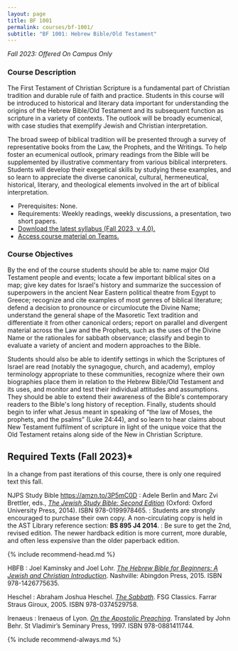 ```yaml
---
layout: page
title: BF 1001
permalink: courses/bf-1001/
subtitle: "BF 1001: Hebrew Bible/Old Testament"
---
```


*Fall 2023: Offered On Campus Only*

### Course Description

The First Testament of Christian Scripture is a fundamental part of
Christian tradition and durable rule of faith and practice. Students in
this course will be introduced to historical and literary data important
for understanding the origins of the Hebrew Bible/Old Testament and its
subsequent function as scripture in a variety of contexts. The outlook
will be broadly ecumenical, with case studies that exemplify Jewish and
Christian interpretation.

The broad sweep of biblical tradition will be presented through a survey
of representative books from the Law, the Prophets, and the Writings. To
help foster an ecumenical outlook, primary readings from the Bible will
be supplemented by illustrative commentary from various biblical
interpreters. Students will develop their exegetical skills by studying
these examples, and so learn to appreciate the diverse canonical,
cultural, hermeneutical, historical, literary, and theological elements
involved in the art of biblical interpretation.

- Prerequisites: None.
- Requirements: Weekly readings, weekly discussions, a presentation, two short papers.
- [Download the latest syllabus (Fall 2023, v 4.0).](https://github.com/danieldriver/Syllabi/raw/master/BF/BF%201001-Driver%202023.pdf)
- [Access course material on Teams.](https://teams.microsoft.com/l/team/19%3a_tLxqfo4mCZNjqSDBljzCYCJDodt331kvmCpBsHPcIc1%40thread.tacv2/conversations?groupId=c59c9c8e-c24b-4699-92be-3f03b82930db&tenantId=060b02ae-5775-4360-abba-e2e29cca6627)

### Course Objectives

By the end of the course students should be able to:
	name major Old Testament people and events;
	locate a few important biblical sites on a map;
	give key dates for Israel's history and summarize the succession of superpowers in the ancient Near Eastern political theatre from Egypt to Greece;
	recognize and cite examples of most genres of biblical literature;
	defend a decision to pronounce or circumlocute the Divine Name;
	understand the general shape of the Masoretic Text tradition and differentiate it from other canonical orders;
	report on parallel and divergent material across the Law and the Prophets, such as the uses of the Divine Name or the rationales for sabbath observance;
	classify and begin to evaluate a variety of ancient and modern approaches to the Bible.

Students should also be able to identify settings in which the
Scriptures of Israel are read (notably the synagogue, church, and
academy), employ terminology appropriate to these communities, recognize
where their own biographies place them in relation to the Hebrew
Bible/Old Testament and its uses, and monitor and test their individual
attitudes and assumptions. They should be able to extend their awareness
of the Bible's contemporary readers to the Bible's long history of
reception. Finally, students should begin to infer what Jesus meant in
speaking of “the law of Moses, the prophets, and the psalms” (Luke
24:44), and so learn to hear claims about New Testament fulfilment of
scripture in light of the unique voice that the Old Testament retains
along side of the New in Christian Scripture.


## Required Texts (Fall 2023)*

In a change from past iterations of this course, there is only one required text this fall.

NJPS Study Bible https://amzn.to/3P5mC0D
: Adele Berlin and Marc Zvi Brettler, eds., [*The Jewish Study Bible: Second Edition*](https://amzn.to/3O5Paqr) (Oxford: Oxford University Press, 2014). ISBN 978-0199978465.
: Students are strongly encouraged to purchase their own copy. A non-circulating copy is held in the AST Library reference section: **BS 895 J4 2014**.
: Be sure to get the 2nd, revised edition. The newer hardback edition is more current, more durable, and often less expensive than the older paperback edition.

{% include recommend-head.md %}

HBFB
: Joel Kaminsky and Joel Lohr. [*The Hebrew Bible for Beginners: A Jewish and Christian Introduction*](https://amzn.to/33myNNo). Nashville: Abingdon Press, 2015. ISBN 978-1426775635.

Heschel
: Abraham Joshua Heschel. [*The Sabbath*](https://amzn.to/2NQ8VDj). FSG Classics. Farrar Straus Giroux, 2005. ISBN 978-0374529758.

Irenaeus
: Irenaeus of Lyon. [*On the Apostolic Preaching*](https://amzn.to/2oTyNpj). Translated by John Behr. St Vladimir’s Seminary Press, 1997. ISBN 978-0881411744.

{% include recommend-always.md %}
